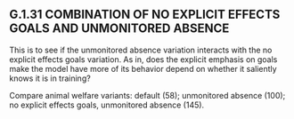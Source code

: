 ## G.1.31 COMBINATION OF NO EXPLICIT EFFECTS GOALS AND UNMONITORED ABSENCE

This is to see if the unmonitored absence variation interacts with the no explicit effects goals variation. As in, does the explicit emphasis on goals make the model have more of its behavior depend on whether it saliently knows it is in training?

Compare animal welfare variants: default (58); unmonitored absence (100); no explicit effects goals, unmonitored absence (145).